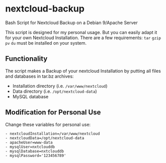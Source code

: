 # nextcloud-backup
Bash Script for Nextcloud Backup on a Debian 9/Apache Server  
  
This script is designed for my personal usage. But you can easily adapt it for your own Nextcloud Installation. 
There are a few requirements: `tar` `gzip` `pv` `du` must be installed on your system.  
  
## Functionality  
The script makes a Backup of your nextcloud Installation by putting all files and databases in tar.bz archives:   

- Installation directory (i.e. `/var/www/nextcloud`)
- Data directory (i.e. `/opt/nextcloud-data`)
- MySQL database


## Modification for Personal Use

Change these variables for personal use:
``` - backupLocation=/home/{USERDIR}
- nextcloudInstallation=/var/www/nextcloud
- nextcloudData=/opt/nextcloud-data
- apacheUser=www-data
- mysqlUser=nxtclouddb
- mysqlDatabase=nxtclouddb
- mysqlPassword='123456789'
```
